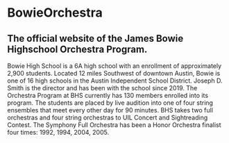 # BowieOrchestra

## The official website of the James Bowie Highschool Orchestra Program.

Bowie High School is a 6A high school with an enrollment of approximately 2,900 students. Located 12 miles Southwest of downtown Austin, Bowie is one of 16 high schools in the Austin Independent School District. Joseph D. Smith is the director and has been with the school since 2019. The Orchestra Program at BHS currently has 130 members enrolled into its program. The students are placed by live audition into one of four string ensembles that meet every other day for 90 minutes. BHS takes two full orchestras and four string orchestras to UIL Concert and Sightreading Contest. The Symphony Full Orchestra has been a Honor Orchestra finalist four times: 1992, 1994, 2004, 2005.
